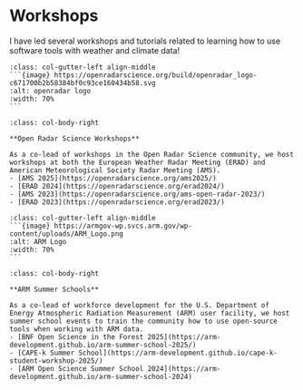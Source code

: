 # Workshops

I have led several workshops and tutorials related to learning how to use software tools with weather and climate data!

````{div}
:class: col-gutter-left align-middle
```{image} https://openradarscience.org/build/openradar_logo-c671700b2b58384bf0c93ce160434b58.svg
:alt: openradar logo
:width: 70%
```
````
````{div}
:class: col-body-right

**Open Radar Science Workshops**

As a co-lead of workshops in the Open Radar Science community, we host workshops at both the European Weather Radar Meeting (ERAD) and American Meteorological Society Radar Meeting (AMS).
- [AMS 2025](https://openradarscience.org/ams2025/)
- [ERAD 2024](https://openradarscience.org/erad2024/)
- [AMS 2023](https://openradarscience.org/ams-open-radar-2023/)
- [ERAD 2023](https://openradarscience.org/erad2023/)
````

````{div}
:class: col-gutter-left align-middle
```{image} https://armgov-wp.svcs.arm.gov/wp-content/uploads/ARM_Logo.png
:alt: ARM Logo
:width: 70%
```
````
````{div}
:class: col-body-right

**ARM Summer Schools**

As a co-lead of workforce development for the U.S. Department of Energy Atmospheric Radiation Measurement (ARM) user facility, we host summer school events to train the community how to use open-source tools when working with ARM data.
- [BNF Open Science in the Forest 2025](https://arm-development.github.io/arm-summer-school-2025/)
- [CAPE-k Summer School](https://arm-development.github.io/cape-k-student-workshop-2025/)
- [ARM Open Science Summer School 2024](https://arm-development.github.io/arm-summer-school-2024)
````